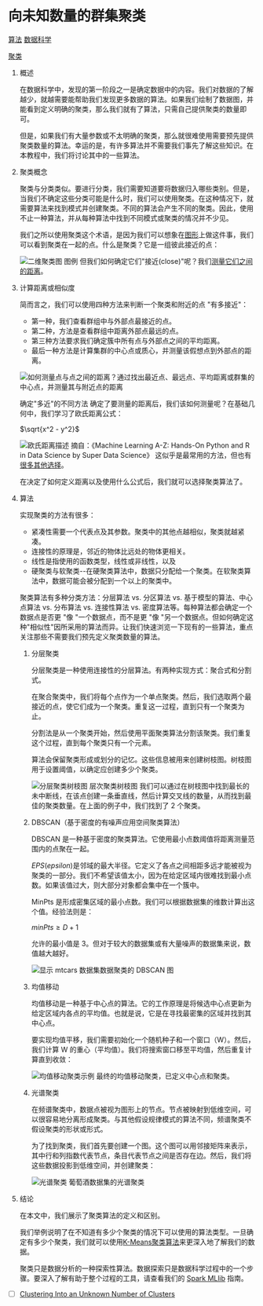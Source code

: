 # 向未知数量的群集聚类

[算法](https://www.baeldung.com/cs/category/algorithms) [数据科学](https://www.baeldung.com/cs/category/ai/data-science)

[聚类](https://www.baeldung.com/cs/tag/clustering)

1. 概述

    在数据科学中，发现的第一阶段之一是确定数据中的内容。我们对数据的了解越少，就越需要能帮助我们发现更多数据的算法。如果我们绘制了数据图，并能看到定义明确的聚类，那么我们就有了算法，只需自己提供聚类的数量即可。

    但是，如果我们有大量参数或不太明确的聚类，那么就很难使用需要预先提供聚类数量的算法。幸运的是，有许多算法并不需要我们事先了解这些知识。在本教程中，我们将讨论其中的一些算法。

2. 聚类概念

    聚类与分类类似。要进行分类，我们需要知道要将数据归入哪些类别。但是，当我们不确定这些分类可能是什么时，我们可以使用聚类。在这种情况下，就需要算法来找到模式并创建聚类。不同的算法会产生不同的聚类。因此，使用不止一种算法，并从每种算法中找到不同模式或聚类的情况并不少见。

    我们之所以使用聚类这个术语，是因为我们可以想象在[图形](https://www.baeldung.com/java-graphs)上做这件事，我们可以看到聚类在一起的点。什么是聚类？它是一组彼此接近的点：

    ![二维聚类图](pic/2DWine-1024x813-1.webp)
    图例
    但我们如何确定它们"接近(close)"呢？我们[测量它们之间的距离](https://www.baeldung.com/java-distance-between-two-points)。

3. 计算距离或相似度

    简而言之，我们可以使用四种方法来判断一个聚类和附近的点 "有多接近"：

    - 第一种，我们查看群组中与外部点最接近的点。
    - 第二种，方法是查看群组中距离外部点最远的点。
    - 第三种方法要求我们确定簇中所有点与外部点之间的平均距离。
    - 最后一种方法是计算集群的中心点或质心，并测量该假想点到外部点的距离。

    ![如何测量点与点之间的距离？通过找出最近点、最远点、平均距离或群集的中心点，并测量其与附近点的距离](pic/CarsDistance-1-1024x826-1.png)

    确定"多近"的不同方法
    确定了要测量的距离后，我们该如何测量呢？在基础几何中，我们学习了欧氏距离公式：

    $\sqrt{x^2 - y^2}$

    ![欧氏距离描述](pic/EuclideanDistance.webp)
    摘自：《Machine Learning A-Z: Hands-On Python and R in Data Science by Super Data Science》
    这似乎是最常用的方法，但也有[很多其他选择](https://elki-project.github.io/algorithms/distances)。

    在决定了如何定义距离以及使用什么公式后，我们就可以选择聚类算法了。

4. 算法

    实现聚类的方法有很多：

    - 紧凑性需要一个代表点及其参数。聚类中的其他点越相似，聚类就越紧凑。
    - 连接性的原理是，邻近的物体比远处的物体更相关。
    - 线性是指使用的函数类型，线性或非线性，以及
    - 硬聚类与软聚类--在硬聚类算法中，数据只分配给一个聚类。在软聚类算法中，数据可能会被分配到一个以上的聚类中。

    聚类算法有多种分类方法：分层算法 vs. 分区算法 vs. 基于模型的算法、中心点算法 vs. 分布算法 vs. 连接性算法 vs. 密度算法等。每种算法都会确定一个数据点是否更 "像 "一个数据点，而不是更 "像 "另一个数据点。但如何确定这种"相似性"因所采用的算法而异。让我们快速浏览一下现有的一些算法，重点关注那些不需要我们预先定义聚类数量的算法。

    1. 分层聚类

        分层聚类是一种使用连接性的分层算法。有两种实现方式：聚合式和分割式。

        在聚合聚类中，我们将每个点作为一个单点聚类。然后，我们选取两个最接近的点，使它们成为一个聚类。重复这一过程，直到只有一个聚类为止。

        分割法是从一个聚类开始，然后使用平面聚类算法分割该聚类。我们重复这个过程，直到每个聚类只有一个元素。

        算法会保留聚类形成或划分的记忆。这些信息被用来创建树枝图。树枝图用于设置阈值，以确定应创建多少个聚类。

        ![分层聚类树枝图](pic/Dendogram-1024x863-1.webp)
        层次聚类树枝图
        我们可以通过在树枝图中找到最长的未中断线，在该点创建一条垂直线，然后计算交叉线的数量，从而找到最佳的聚类数量。在上面的例子中，我们找到了 2 个聚类。

    2. DBSCAN（基于密度的有噪声应用空间聚类算法）

        DBSCAN 是一种基于密度的聚类算法。它使用最小点数阈值将距离测量范围内的点聚在一起。

        $EPS(epsilon)$是邻域的最大半径。它定义了各点之间相距多远才能被视为聚类的一部分。我们不希望该值太小，因为在给定区域内很难找到最小点数。如果该值过大，则大部分对象都会集中在一个簇中。

        MinPts 是形成密集区域的最小点数。我们可以根据数据集的维数计算出这个值。经验法则是：

        $minPts \geq D + 1$

        允许的最小值是 3。但对于较大的数据集或有大量噪声的数据集来说，数值越大越好。

        ![显示 mtcars 数据集数据聚类的 DBSCAN 图](pic/DBSCAN-1024x836-1.webp)
    3. 均值移动

        均值移动是一种基于中心点的算法。它的工作原理是将候选中心点更新为给定区域内各点的平均值。也就是说，它是在寻找最密集的区域并找到其中心点。

        要实现均值平移，我们需要初始化一个随机种子和一个窗口（W）。然后，我们计算 W 的重心（平均值）。我们将搜索窗口移至平均值，然后重复计算直到收敛：

        ![均值移动聚类示例](pic/MeanShift-1-1024x740-1.png)
        最终的均值移动聚类，已定义中心点和聚类。
    4. 光谱聚类

        在频谱聚类中，数据点被视为图形上的节点。节点被映射到低维空间，可以很容易地分离形成聚类。与其他假设规律模式的算法不同，频谱聚类不假设聚类的形状或形式。

        为了找到聚类，我们首先要创建一个图。这个图可以用邻接矩阵来表示，其中行和列指数代表节点，条目代表节点之间是否存在边。然后，我们将这些数据投影到低维空间，并创建聚类：

        ![光谱聚类](pic/SpectralClustering-300x245-1.png)
        葡萄酒数据集的光谱聚类
5. 结论

    在本文中，我们展示了聚类算法的定义和区别。

    我们举例说明了在不知道有多少个聚类的情况下可以使用的算法类型。一旦确定有多少个聚类，我们就可以使用[K-Means聚类算法](https://www.baeldung.com/java-k-means-clustering-algorithm)来更深入地了解我们的数据。

    聚类只是数据分析的一种探索性算法。数据探索只是数据科学过程中的一个步骤。要深入了解有助于整个过程的工具，请查看我们的 [Spark MLlib](https://www.baeldung.com/spark-mlib-machine-learning) 指南。

- [ ] [Clustering Into an Unknown Number of Clusters](https://www.baeldung.com/cs/clustering-unknown-number)
